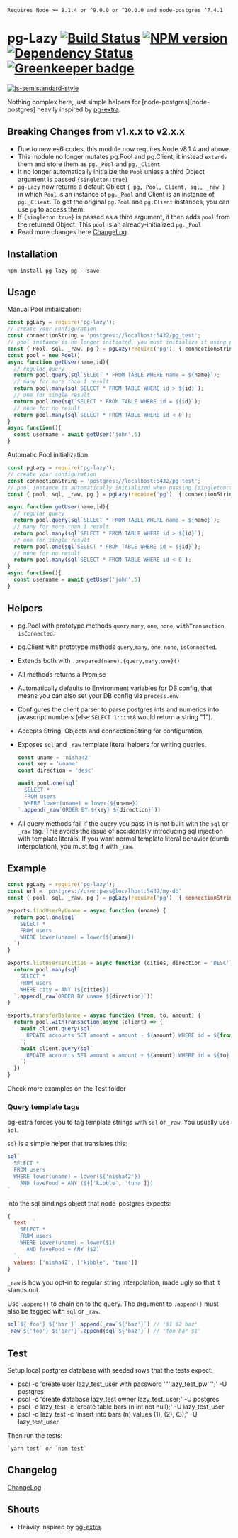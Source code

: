 
`Requires Node >= 8.1.4 or ^9.0.0 or ^10.0.0 and node-postgres ^7.4.1`

# pg-Lazy [![Build Status](https://travis-ci.org/uniibu/pg-Lazy.svg?branch=master)](https://travis-ci.org/uniibu/pg-Lazy) [![NPM version](https://badge.fury.io/js/pg-lazy.svg)](http://badge.fury.io/js/pg-lazy) [![Dependency Status](https://david-dm.org/uniibu/pg-lazy.svg)](https://david-dm.org/uniibu/pg-lazy) [![Greenkeeper badge](https://badges.greenkeeper.io/uniibu/pg-Lazy.svg)](https://greenkeeper.io/)

[![js-semistandard-style](https://cdn.rawgit.com/flet/semistandard/master/badge.svg)](https://github.com/Flet/semistandard)


Nothing complex here, just simple helpers for [node-postgres][node-postgres] heavily inspired by [pg-extra](https://github.com/danneu/pg-extra).

## Breaking Changes from v1.x.x to v2.x.x

- Due to new es6 codes, this module now requires Node v8.1.4 and above.
- This module no longer mutates pg.Pool and pg.Client, it instead `extends` them and store them as `pg._Pool` and `pg._Client`
- It no longer automatically initialize the `Pool` unless a third Object argument is passed `{singleton:true}`
- `pg-Lazy` now returns a default Object `{ pg, Pool, Client, sql, _raw }` in which `Pool` is an instance of `pg._Pool` and Client is an instance of `pg._Client`. To get the original `pg.Pool` and `pg.Client` instances, you can use `pg` to access them.
- If `{singleton:true}` is passed as a third argument, it then adds `pool` from the returned Object. This `pool` is an already-initialized `pg._Pool`
- Read more changes here [ChangeLog](https://github.com/uniibu/pg-Lazy/blob/master/CHANGELOG.md)

## Installation

`npm install pg-lazy pg --save`

## Usage

Manual Pool initialization:
```js
const pgLazy = require('pg-lazy');
// create your configuration
const connectionString = 'postgres://localhost:5432/pg_test';
// pool instance is no longer initiated, you must initialize it using pg.Pool.
const { Pool, sql, _raw, pg } = pgLazy(require('pg'), { connectionString });
const pool = new Pool()
async function getUser(name,id){
  // regular query
  return pool.query(sql`SELECT * FROM TABLE WHERE name = ${name}`);
  // many for more than 1 result
  return pool.many(sql`SELECT * FROM TABLE WHERE id > ${id}`);
  // one for single result
  return pool.one(sql`SELECT * FROM TABLE WHERE id = ${id}`);
  // none for no result
  return pool.many(sql`SELECT * FROM TABLE WHERE id < 0`);
}
async function(){
  const username = await getUser('john',5)
}
```

Automatic Pool initialization:
```js
const pgLazy = require('pg-lazy');
// create your configuration
const connectionString = 'postgres://localhost:5432/pg_test';
// pool instance is automatically initialized when passing {singleton:true}
const { pool, sql, _raw, pg } = pgLazy(require('pg'), { connectionString }, {singleton:true});

async function getUser(name,id){
  // regular query
  return pool.query(sql`SELECT * FROM TABLE WHERE name = ${name}`);
  // many for more than 1 result
  return pool.many(sql`SELECT * FROM TABLE WHERE id > ${id}`);
  // one for single result
  return pool.one(sql`SELECT * FROM TABLE WHERE id = ${id}`);
  // none for no result
  return pool.many(sql`SELECT * FROM TABLE WHERE id < 0`);
}
async function(){
  const username = await getUser('john',5)
}
```
## Helpers

- pg.Pool with prototype methods `query`,`many`, `one`, `none`, `withTransaction`, `isConnected`.
- pg.Client with prototype methods `query`,`many`, `one`, `none`, `isConnected`.
- Extends both with `.prepared(name).{query,many,one}()`
- All methods returns a Promise
- Automatically defaults to Environment variables for DB config, that means you
  can also set your DB config via `process.env`
- Configures the client parser to parse postgres ints and numerics
  into javascript numbers (else `SELECT 1::int8` would return a string "1").
- Accepts String, Objects and connectionString for configuration, 
- Exposes `sql` and `_raw` template literal helpers for writing queries.

    ``` javascript
    const uname = 'nisha42'
    const key = 'uname'
    const direction = 'desc'

    await pool.one(sql`
      SELECT *
      FROM users
      WHERE lower(uname) = lower(${uname})
    `.append(_raw`ORDER BY ${key} ${direction}`))
    ```
- All query methods fail if the query you pass in is not built with the
  `sql` or `_raw` tag. This avoids the issue of accidentally introducing
  sql injection with template literals. If you want normal template literal
  behavior (dumb interpolation), you must tag it with `_raw`.

## Example

``` javascript
const pgLazy = require('pg-lazy');
const url = 'postgres://user:pass@localhost:5432/my-db'
const { pool, sql, _raw, pg } = pgLazy(require('pg'), { connectionString:url },{ singleton:true });

exports.findUserByUname = async function (uname) {
  return pool.one(sql`
    SELECT *
    FROM users
    WHERE lower(uname) = lower(${uname})
  `)
}

exports.listUsersInCities = async function (cities, direction = 'DESC') {
  return pool.many(sql`
    SELECT *
    FROM users
    WHERE city = ANY (${cities})
  `.append(_raw`ORDER BY uname ${direction}`))
}

exports.transferBalance = async function (from, to, amount) {
  return pool.withTransaction(async (client) => {
    await client.query(sql`
      UPDATE accounts SET amount = amount - ${amount} WHERE id = ${from}
    `)
    await client.query(sql`
      UPDATE accounts SET amount = amount + ${amount} WHERE id = ${to}
    `)
  })
}
```

Check more examples on the Test folder

### Query template tags

pg-extra forces you to tag template strings with `sql` or `_raw`.
You usually use `sql`.

`sql` is a simple helper that translates this:

``` javascript
sql`
  SELECT *
  FROM users
  WHERE lower(uname) = lower(${'nisha42'})
    AND faveFood = ANY (${['kibble', 'tuna']})
`
```

into the sql bindings object that node-postgres expects:

``` javascript
{
  text: `
    SELECT *
    FROM users
    WHERE lower(uname) = lower($1)
      AND faveFood = ANY ($2)
  `,
  values: ['nisha42', ['kibble', 'tuna']]
}
```

`_raw` is how you opt-in to regular string interpolation, made ugly
so that it stands out.

Use `.append()` to chain on to the query. The argument to `.append()`
must also be tagged with `sql` or `_raw`.


``` javascript
sql`${'foo'} ${'bar'}`.append(_raw`${'baz'}`) // '$1 $2 baz'
_raw`${'foo'} ${'bar'}`.append(sql`${'baz'}`) // 'foo bar $1'
```

## Test

Setup local postgres database with seeded rows that the tests expect:

  - psql -c 'create user lazy_test_user with password '"'lazy_test_pw'"';' -U postgres
  - psql -c 'create database lazy_test owner lazy_test_user;' -U postgres
  - psql -d lazy_test -c 'create table bars (n int not null);' -U lazy_test_user
  - psql -d lazy_test -c 'insert into bars (n) values (1), (2), (3);' -U lazy_test_user

Then run the tests:

    `yarn test` or `npm test`

## Changelog

[ChangeLog](https://github.com/uniibu/pg-Lazy/blob/master/CHANGELOG.md)

## Shouts

- Heavily inspired by [pg-extra](https://github.com/danneu/pg-extra).

